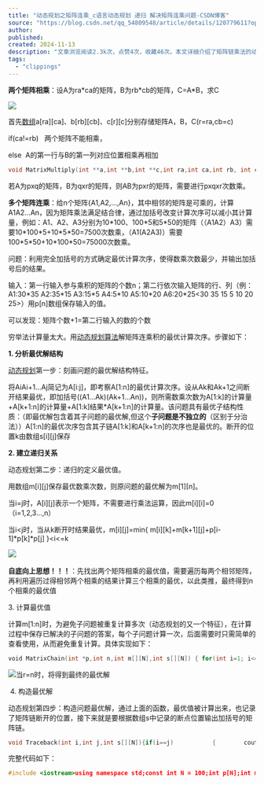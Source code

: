 ```yaml
---
title: "动态规划之矩阵连乘_c语言动态规划 递归 解决矩阵连乘问题-CSDN博客"
source: "https://blog.csdn.net/qq_54809548/article/details/120779611?ops_request_misc=%257B%2522request%255Fid%2522%253A%252217980AFA-6A47-4E63-925E-3F16F79D2AEF%2522%252C%2522scm%2522%253A%252220140713.130102334..%2522%257D&request_id=17980AFA-6A47-4E63-925E-3F16F79D2AEF&biz_id=0&utm_medium=distribute.pc_search_result.none-task-blog-2~blog~top_click~default-2-120779611-null-null.nonecase&utm_term=%E7%9F%A9%E9%98%B5%E8%BF%9E%E4%B9%98%E5%8A%A8%E6%80%81%E8%A7%84%E5%88%92&spm=1018.2226.3001.4450"
author:
published:
created: 2024-11-13
description: "文章浏览阅读2.3k次，点赞4次，收藏46次。本文详细介绍了矩阵链乘法的动态规划解决方案，包括最优计算次序的确定、递归关系的建立、计算最优值的过程以及如何构造最优解。动态规划算法能够有效地避免重复计算，降低矩阵连乘的计算次数。通过示例代码展示了如何实现这一算法，帮助理解矩阵乘法的高效计算方法。"
tags:
  - "clippings"
---
```

**两个矩阵相乘**：设A为ra\*ca的矩阵，B为rb\*cb的矩阵，C=A\*B，求C

![](https://i-blog.csdnimg.cn/blog_migrate/1f9a2b662d90874487efd5feb731257b.jpeg)

首先[数组](https://so.csdn.net/so/search?q=%E6%95%B0%E7%BB%84&spm=1001.2101.3001.7020)a\[ra\]\[ca\]、b\[rb\]\[cb\]、c\[r\]\[c\]分别存储矩阵A，B，C(r=ra,cb=c)

if(ca!=rb)   两个矩阵不能相乘，

else  A的第一行与B的第一列对应位置相乘再相加

```cpp
void MatrixMultiply(int **a,int **b,int **c,int ra,int ca,int rb, int cb){  if(ra != cb)        cout<<"can not multiply!"<<endl;for(int i=0; i<ra; i++){for(int j=0; j<cb; j++){int sum = a[i][0]*b[0][j];for(int k=1; k<ca; k++){                sum += a[i][k]*b[k][j];           }           c[i][j] = sum;        }    }}
```

若A为pxq的矩阵，B为qxr的矩阵，则AB为pxr的矩阵，需要进行pxqxr次数乘。

**多个矩阵连乘**：给n个矩阵{A1,A2,...,An}，其中相邻的矩阵是可乘的，计算A1A2...An，因为矩阵乘法满足结合律，通过加括号改变计算次序可以减小其计算量，例如：A1、A2、A3分别为10\*100、100\*5和5\*50的矩阵（（A1A2）A3）需要10\*100\*5+10\*5\*50=7500次数乘，（A1(A2A3)）需要100\*5\*50+10\*100\*50=75000次数乘。

问题：利用完全加括号的方式确定最优计算次序，使得数乘次数最少，并输出加括号后的结果。

输入：第一行输入参与乘积的矩阵的个数n；第二行依次输入矩阵的行、列（例：A1:30\*35 A2:35\*15 A3:15\*5 A4:5\*10 A5:10\*20 A6:20\*25<30 35 15 5 10 20 25>）用p\[n\]数组保存输入的值。

可以发现：矩阵个数+1=第二行输入的数的个数

穷举法计算量太大。用[动态规划算法](https://so.csdn.net/so/search?q=%E5%8A%A8%E6%80%81%E8%A7%84%E5%88%92%E7%AE%97%E6%B3%95&spm=1001.2101.3001.7020)解矩阵连乘积的最优计算次序。步骤如下：

**1\. 分析最优解结构**

[动态规划](https://so.csdn.net/so/search?q=%E5%8A%A8%E6%80%81%E8%A7%84%E5%88%92&spm=1001.2101.3001.7020)第一步：刻画问题的最优解结构特征。

将AiAi+1...Aj简记为A\[i:j\]，即考察A\[1:n\]的最优计算次序。设从Ak和Ak+1之间断开结果最优，即加括号((A1...Ak)(Ak+1...An))，则所需数乘次数为A\[1:k\]的计算量+A\[k+1:n\]的计算量+A\[1:k\]结果\*A\[k+1:n\]的计算量。该问题具有最优子结构性质：（即最优解包含着其子问题的最优解,但这个**子问题是不独立的**（区别于分治法））A\[1:n\]的最优次序包含其子链A\[1:k\]和A\[k+1:n\]的次序也是最优的。断开的位置k由数组s\[i\]\[j\]保存

**2\. 建立递归关系**

动态规划第二步：递归的定义最优值。

用数组m\[i\]\[j\]保存最优数乘次数，则原问题的最优解为m\[1\]\[n\]。

当i=j时，A\[i\]\[j\]表示一个矩阵，不需要进行乘法运算，因此m\[i\]\[i\]=0（i=1,2,3...,n）

当i<j时，当从k断开时结果最优，m\[i\]\[j\]=min{ m\[i\]\[k\]+m\[k+1\]\[j\]+p\[i-1\]\*p\[k\]\*p\[j\] }<i<=k<j>

![](https://i-blog.csdnimg.cn/blog_migrate/d358e4f2a2fba3fb8683d8026f9bee56.jpeg) 

**自底向上思想！！！**：先找出两个矩阵相乘的最优值，需要遍历每两个相邻矩阵，再利用遍历过得相邻两个相乘的结果计算三个相乘的最优，以此类推，最终得到n个相乘的最优值 

3\. 计算最优值

计算m\[1:n\]时，为避免子问题被重复计算多次（动态规划的又一个特征），在计算过程中保存已解决的子问题的答案，每个子问题计算一次，后面需要时只需简单的查看使用，从而避免重复计算。具体实现如下：

```cpp
​void MatrixChain(int *p,int n,int m[][N],int s[][N]) { for(int i=1; i<=n; i++)        m[i][i] = 0;for(int r=2; r<=n; r++) {for(int i=1; i<=n-r+1; i++) { int j = i+r-1;            m[i][j] = m[i+1][j] + p[i-1]*p[i]*p[j];            s[i][j] = i;for(int k=i+1; k<j; k++) {int t = m[i][k] + m[k+1][j] + p[i-1]*p[k]*p[j];if(t < m[i][j]) {                    m[i][j] = t;                    s[i][j] = k;                }            }        }    }}​
```

![](https://i-blog.csdnimg.cn/blog_migrate/49001c63abe562e15db16a5bb1b0ea6c.jpeg)当r=n时，将得到最终的最优解

 4. 构造最优解

动态规划第四步：构造问题最优解，通过上面的函数，最优值被计算出来，也记录了矩阵链断开的位置，接下来就是要根据数组s中记录的断点位置输出加括号的矩阵链。

```cpp
void Traceback(int i,int j,int s[][N]){if(i==j)           {        cout<<"A"<<i;    }else           {        cout<<"("; Traceback(i,s[i][j],s);Traceback(s[i][j]+1,j,s);        cout<<")";    }}
```

完整代码如下：

```cpp
#include <iostream>using namespace std;const int N = 100;int p[N];int m[N][N];int s[N][N];void MatrixChain(int n){int r, i, j, k;for(i=0;i<=n;i++)		m[i][i]=0;for(r=2;r<=n;r++){for (i=1;i<=n-r+1;i++){			j=i+r-1;			m[i][j]=m[i][i]+m[i+1][j]+p[i-1]*p[i]*p[j];			s[i][j]=i;for(k=i+1;k<j;k++){int t=m[i][k]+m[k+1][j]+p[i-1]*p[k]*p[j];if (t<m[i][j]){					m[i][j] = t;					s[i][j] = k;				}			}		}	}}void Traceback(int i,int j){if(i==j){        cout<<"A"<<i;    }else{        cout<<"(";Traceback(i,s[i][j]);Traceback(s[i][j]+1,j);        cout<<")";    }}int main(){int n;	cin >> n;int i, j;for (i=0;i<=n;i++)        cin>>p[i];MatrixChain(n);	cout<<"ans:";Traceback(1,n);	cout<<endl;return 0;}
```
